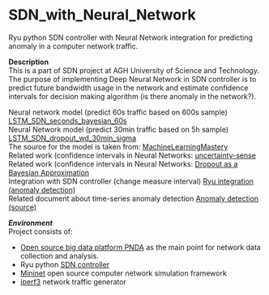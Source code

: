 # SDN_with_Neural_Network
Ryu python SDN controller with Neural Network integration for predicting anomaly in a computer network traffic.

**Description**  
This is a part of SDN project at AGH University of Science and Technology.
The purpose of implementing Deep Neural Network in SDN controller is to predict future bandwidth usage in the network and estimate confidence intervals for decision making algorithm (is there anomaly in the network?).

Neural network model (predict 60s traffic based on 600s sample) [LSTM_SDN_seconds_bayesian_60s](https://github.com/amasend/SDN_with_Neural_Network/blob/master/LSTM_models_training_jupyter/LSTM_SDN_seconds_bayesian_60s.ipynb "Title")  
Neural Network model (predict 30min traffic based on 5h sample) [LSTM_SDN_dropout_wd_30min_sigma](https://github.com/amasend/SDN_with_Neural_Network/blob/master/LSTM_models_training_jupyter/LSTM_SDN_dropout_wd_30min_sigma.ipynb "Title")  
The source for the model is taken from: [MachineLearningMastery](https://machinelearningmastery.com/how-to-develop-lstm-models-for-multi-step-time-series-forecasting-of-household-power-consumption/ "Title")  
Related work (confidence intervals in Neural Networks: [uncertainty-sense](http://www.cs.ox.ac.uk/people/yarin.gal/website/blog_3d801aa532c1ce.html#uncertainty-sense "Title")  
Related work (confidence intervals in Neural Networks: [Dropout as a Bayesian Approximation](https://arxiv.org/pdf/1506.02142.pdf "Title")  
Integration with SDN controller (change measure interval) [Ryu integration (anomaly detection)](https://github.com/amasend/SDN_with_Neural_Network/blob/master/SDN_Integration/SDN_60s_and_30min.ipynb "Title")  
Related document about time-series anomaly detection [Anomaly detection (source)](https://anomaly.io/anomaly-detection-normal-distribution/"Title")

***Environment***  
Project consists of:
- [Open source big data platform PNDA](https://github.com/pndaproject "Title") as the main point for network data collection and analysis.
- Ryu python [SDN controller](https://osrg.github.io/ryu/ "Title")
- [Mininet](http://mininet.org/ "Title") open source computer network simulation framework
- [iperf3](https://iperf.fr/iperf-doc.php "Title") network traffic generator


